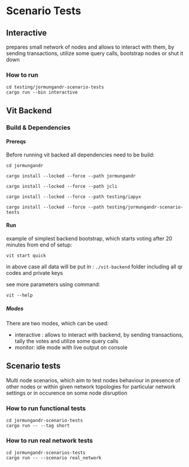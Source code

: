 # Scenario Tests

## Interactive

prepares small network of nodes and allows to interact with them, by sending transactions, utilize some query calls, bootstrap nodes or shut it down

### How to run
```
cd testing/jormungandr-scenario-tests 
cargo run --bin interactive
```

## Vit Backend

### Build & Dependencies

#### Prereqs

Before running vit backed all dependencies need to be build:

```
cd jormungandr

cargo install --locked --force --path jormungandr

cargo install --locked --force --path jcli
	
cargo install --locked --force --path testing/iapyx

cargo install --locked --force --path testing/jormungandr-scenario-tests 
```

#### Run

example of simplest backend bootstrap, which starts voting after 20 minutes from end of setup:

```
vit start quick
```

in above case all data will be put in : `./vit-backend` folder including all qr codes and private keys

see more parameters using command:

```
vit --help
```

##### Modes

There are two modes, which can be used:

- interactive : allows to interact with backend, by sending transactions, tally the votes and utilize some query calls
- monitor: idle mode with live output on console


## Scenario tests
Multi node scenarios, which aim to test nodes behaviour in presence of other nodes or within given network topologies for particular network settings or in occurence on some node disruption


### How to run functional tests
```
cd jormungandr-scenario-tests
cargo run -- --tag short
```

### How to run real network tests
```
cd jormungandr-scenarios-tests
cargo run -- --scenario real_network
```
